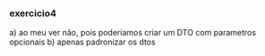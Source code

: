 ### exercicio4
a) ao meu ver não, pois poderiamos criar um DTO com parametros opcionais
b) apenas padronizar os dtos

